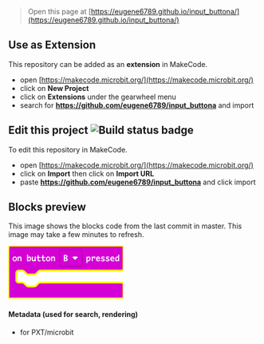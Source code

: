 
> Open this page at [https://eugene6789.github.io/input_buttona/](https://eugene6789.github.io/input_buttona/)

## Use as Extension

This repository can be added as an **extension** in MakeCode.

* open [https://makecode.microbit.org/](https://makecode.microbit.org/)
* click on **New Project**
* click on **Extensions** under the gearwheel menu
* search for **https://github.com/eugene6789/input_buttona** and import

## Edit this project ![Build status badge](https://github.com/eugene6789/input_buttona/workflows/MakeCode/badge.svg)

To edit this repository in MakeCode.

* open [https://makecode.microbit.org/](https://makecode.microbit.org/)
* click on **Import** then click on **Import URL**
* paste **https://github.com/eugene6789/input_buttona** and click import

## Blocks preview

This image shows the blocks code from the last commit in master.
This image may take a few minutes to refresh.

![A rendered view of the blocks](https://github.com/eugene6789/input_buttona/raw/master/.github/makecode/blocks.png)

#### Metadata (used for search, rendering)

* for PXT/microbit
<script src="https://makecode.com/gh-pages-embed.js"></script><script>makeCodeRender("{{ site.makecode.home_url }}", "{{ site.github.owner_name }}/{{ site.github.repository_name }}");</script>
